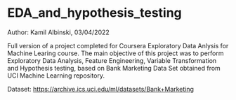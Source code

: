# EDA_and_hypothesis_testing

Author: Kamil Albinski, 03/04/2022

Full version of a project completed for Coursera Exploratory Data Anlysis for Machine Learing course. The main objective of this project was to perform Exploratory Data Analysis, Feature Engineering, Variable Transformation and Hypothesis testing, based on Bank Marketing Data Set obtained from UCI Machine Learning repository.

Dataset: https://archive.ics.uci.edu/ml/datasets/Bank+Marketing
